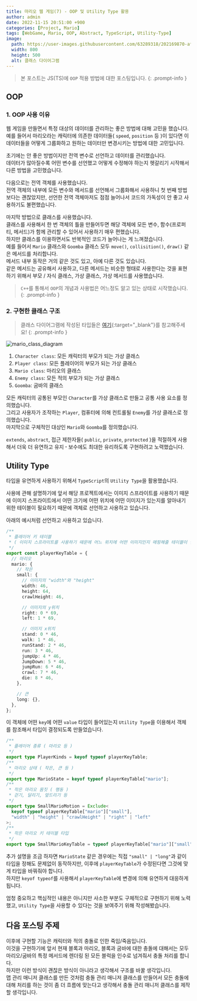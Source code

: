 ```yaml
---
title: 마리오 웹 게임(7) - OOP 및 Utility Type 활용
author: admin
date: 2022-11-15 20:51:00 +900
categories: [Project, Mario]
tags: [WebGame, Mario, OOP, Abstract, TypeScript, Utility-Type]
image:
  path: https://user-images.githubusercontent.com/63289318/202169870-af23ff99-f044-4da9-87da-49264f7ee2dc.png
  width: 800
  height: 500
  alt: 클래스 다이어그램
---
```


> 본 포스트는 JS(TS)에 `OOP` 적용 방법에 대한 포스팅입니다.
{: .prompt-info }

## OOP
### 1. OOP 사용 이유
웹 게임을 만들면서 특정 대상의 데이터를 관리하는 좋은 방법에 대해 고민을 했습니다.<br />
예를 들어서 마리오라는 캐릭터에 의존한 데이터들( `speed`, `position` 등 )이 있다면 이 데이터들을 어떻게 그룹화하고 원하는 데이터만 변경시키는 방법에 대한 고민입니다.<br />

초기에는 안 좋은 방법이지만 전역 변수로 선언하고 데이터를 관리했습니다.<br />
데이터가 많아질수록 어떤 변수를 선언했고 어떻게 수정해야 하는지 헷갈리기 시작해서 다른 방법을 고민했습니다.<br />

다음으로는 전역 객체를 사용했습니다.<br />
전역 객체의 내부에 모든 변수와 메서드를 선언해서 그룹화해서 사용하니 첫 번째 방법보다는 괜찮았지만, 선언한 전역 객체마저도 점점 늘어나서 코드의 가독성이 안 좋고 사용하기도 불편했습니다.<br />

마지막 방법으로 클래스를 사용했습니다.<br />
클래스를 사용해서 한 번 객체의 틀을 만들어두면 해당 객체에 모든 변수, 함수(프로퍼티, 메서드)가 함께 관리할 수 있어서 사용하기 매우 편했습니다.<br />
하지만 클래스를 이용하면서도 반복적인 코드가 늘어나는 게 느껴졌습니다.<br />
예를 들어서 `Mario` 클래스와 `Goomba` 클래스 모두 `move()`, `collisition()`, `draw()` 같은 메서드를 처리합니다.<br />
메서드 내부 동작은 거의 같은 것도 있고, 아예 다른 것도 있습니다.<br />
같은 메서드는 공유해서 사용하고, 다른 메서드는 비슷한 형태로 사용한다는 것을 표현하기 위해서 부모 / 자식 클래스, 가상 클래스, 가상 메서드를 사용했습니다.

> `C++`를 통해서 `OOP`의 개념과 사용법은 어느정도 알고 있는 상태로 시작했습니다.
{: .prompt-info }

### 2. 구현한 클래스 구조
> 클래스 다이어그램에 작성된 타입들은 [여기](https://github.com/1-blue/mario/tree/master/ts/types){:target="_blank"}를 참고해주세요!
{: .prompt-info }

![mario_class_diagram](https://user-images.githubusercontent.com/63289318/202169870-af23ff99-f044-4da9-87da-49264f7ee2dc.png)

1. `Character class`: 모든 캐릭터의 부모가 되는 가상 클래스
2. `Player class`: 모든 플레이어의 부모가 되는 가상 클래스
3. `Mario class`: 마리오의 클래스
4. `Enemy class`: 모든 적의 부모가 되는 가상 클래스
5. `Goomba`: 굼바의 클래스

모든 캐릭터의 공통된 부모인 `Character`를 가상 클래스로 만들고 공통 사용 요소를 정의했습니다.<br />
그리고 사용자가 조작하는 `Player`, 컴퓨터에 의해 컨트롤될 `Enemy`를 가상 클래스로 정의했습니다.<br />
마지막으로 구체적인 대상인 `Mario`와 `Goomba`를 정의했습니다.<br />

`extends`, `abstract`, 접근 제한자들( `public`, `private`, `protected` )을 적절하게 사용해서 더욱 더 유연하고 유지 ꞏ 보수에도 최대한 유리하도록 구현하려고 노력했습니다.<br />

## Utility Type
타입을 유연하게 사용하기 위해서 `TypeScript`의 `Utility Type`을 활용했습니다.<br />

사용에 관해 설명하기에 앞서 해당 프로젝트에서는 이미지 스프라이트를 사용하기 때문에 이미지 스프라이트에서 어떤 크기에 어떤 위치에 어떤 이미지가 있는지를 알아내기 위한 테이블이 필요하기 때문에 객체로 선언하고 사용하고 있습니다.<br />

아래의 예시처럼 선언하고 사용하고 있습니다.

```ts
/**
 * 플레이어 키 테이블
 * ( 이미지 스프라이트를 사용하기 때문에 어느 위치에 어떤 이미지인지 매핑해줄 테이블이 필요 )
 */
export const playerKeyTable = {
  // 마리오
  mario: {
    // 작은
    small: {
      // 이미지의 "width"와 "height"
      width: 46,
      height: 64,
      crawlHeight: 46,

      // 이미지의 y위치
      right: 0 * 69,
      left: 1 * 69,

      // 이미지 x위치
      stand: 0 * 46,
      walk: 1 * 46,
      runStand: 2 * 46,
      run: 3 * 46,
      jumpUp: 4 * 46,
      JumpDown: 5 * 46,
      jumpRun: 6 * 46,
      crawl: 7 * 46,
      die: 8 * 46,
    },

    // 큰
    long: {},
  },
};
```

이 객체에 어떤 `key`에 어떤 `value` 타입이 들어있는지 `Utility Type`을 이용해서 객체를 참조해서 타입이 결정되도록 만들었습니다.<br />

``` ts
/**
 * 플레이어 종류 ( 마리오 등 )
 */
export type PlayerKinds = keyof typeof playerKeyTable;
/**
 * 마리오 상태 ( 작은, 큰 등 )
 */
export type MarioState = keyof typeof playerKeyTable["mario"];
/**
 * 작은 마리오 몸짓 ( 행동 )
 * 걷기, 달리기, 엎드리기 등
 */
export type SmallMarioMotion = Exclude<
  keyof typeof playerKeyTable["mario"]["small"],
  "width" | "height" | "crawlHeight" | "right" | "left"
>;
/**
 * 작은 마리오 키 테이블 타입
 */
export type SmallMarioKeyTable = typeof playerKeyTable["mario"]["small"];
```

추가 설명을 조금 하자면 `MarioState` 같은 경우에는 직접 `"small" | "long"`과 같이 타입을 정해도 문제없이 동작하지만, 이후에 `playerKeyTable`가 수정된다면 그것에 맞게 타입을 바꿔줘야 합니다.<br />
하지만 `keyof typeof`를 사용해서 `playerKeyTable`에 변경에 의해 유연하게 대응하게 됩니다.<br />

엄청 중요하고 핵심적인 내용은 아니지만 사소한 부분도 구체적으로 구현하기 위해 노력했고, `Utility Type`을 사용할 수 있다는 것을 보여주기 위해 작성해봤습니다.

## 다음 포스팅 주제
이후에 구현할 기능은 캐릭터와 적의 충돌로 인한 죽임/죽음입니다.<br />
이것을 구현하기에 앞서 현재 블록과 마리오, 블록과 굼바에 대한 충돌에 대해서는 모두 마리오/굼바의 특정 메서드에 렌더링 된 모든 블럭을 인수로 넘겨줘서 충돌 처리를 합니다.<br />
하지만 이런 방식이 괜찮은 방식이 아니라고 생각해서 구조를 바꿀 생각입니다.<br />
맵 관리 매니저 클래스를 만든 것처럼 충돌 관리 매니저 클래스를 만들어서 모든 충돌에 대해 처리를 하는 것이 좀 더 흐름에 맞는다고 생각해서 충돌 관리 매니저 클래스를 제작할 생각입니다.
